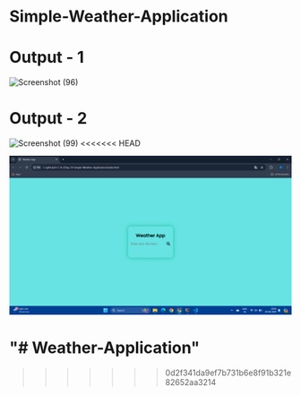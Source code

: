 # Simple-Weather-Application
# Output - 1

![Screenshot (96)](https://github.com/QuantumCoding123/Day-24-Simple-Weather-Application/assets/166281221/c771b3a3-1c14-4f65-95bd-7c5060d57d06)

 
# Output - 2

![Screenshot (99)](https://github.com/QuantumCoding123/Day-24-Simple-Weather-Application/assets/166281221/d5d39523-c5fa-4ed4-b807-157e03c06640)
<<<<<<< HEAD

![image desc](./Screenshot%20(99).png)





"# Weather-Application" 
=======
>>>>>>> 0d2f341da9ef7b731b6e8f91b321e82652aa3214
